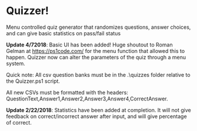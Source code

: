 # Quizzer!
Menu controlled quiz generator that randomizes questions, answer choices, and can give basic statistics on pass/fail status

**Update 4/72018**:
Basic UI has been added! Huge shoutout to Roman Gelman at https://ps1code.com/ for the menu function that allowed this to happen. Quizzer now can alter the parameters of the quiz through a menu system.

Quick note: All csv question banks must be in the .\quizzes folder relative to the Quizzer.ps1 script.

All new CSVs must be formatted with the headers: QuestionText,Answer1,Answer2,Answer3,Answer4,CorrectAnswer.



**Update 2/22/2018**:
Statistics have been added at completion. It will not give feedback on correct/incorrect answer after input, and will give percentage of correct.
